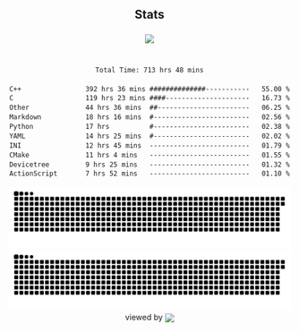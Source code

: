 


<div align="center">

## Stats
<img style="margin: 5px;" src="https://github-readme-stats.vercel.app/api?username=Sylensky&hide=stars&cache_seconds=1800&count_private=true&show_icons=true&include_all_commits=true&hide_border=false&theme=github_dark"/>
</div><br>

<div align="center">

<!--START_SECTION:waka-->

```txt
Total Time: 713 hrs 48 mins

C++                392 hrs 36 mins ##############-----------   55.00 %
C                  119 hrs 23 mins ####---------------------   16.73 %
Other              44 hrs 36 mins  ##-----------------------   06.25 %
Markdown           18 hrs 16 mins  #------------------------   02.56 %
Python             17 hrs          #------------------------   02.38 %
YAML               14 hrs 25 mins  #------------------------   02.02 %
INI                12 hrs 45 mins  -------------------------   01.79 %
CMake              11 hrs 4 mins   -------------------------   01.55 %
Devicetree         9 hrs 25 mins   -------------------------   01.32 %
ActionScript       7 hrs 52 mins   -------------------------   01.10 %
```

<!--END_SECTION:waka-->

</div>

<div align="center">
<img src="https://raw.githubusercontent.com/Sylensky/Sylensky/animation/github-contribution-grid-blue-snake-dark.svg#gh-dark-mode-only"/>
<img src="https://raw.githubusercontent.com/Sylensky/Sylensky/animation/github-contribution-grid-snake.svg#gh-light-mode-only"/>
</div>

<div align="center">
viewed by <img src="https://visitor-badge.laobi.icu/badge?page_id=Sylensky.Sylensky" align="center" height="20" width="" />
</div>
